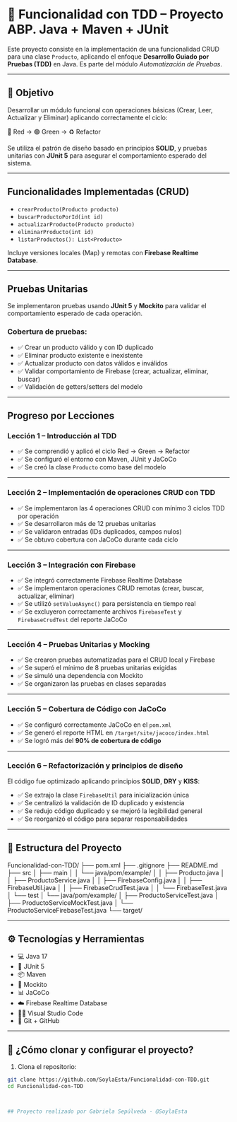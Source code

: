
# 🧪 Funcionalidad con TDD – Proyecto ABP. Java + Maven + JUnit

Este proyecto consiste en la implementación de una funcionalidad CRUD para una clase `Producto`, aplicando el enfoque **Desarrollo Guiado por Pruebas (TDD)** en Java. Es parte del módulo *Automatización de Pruebas*.

---

## 📌 Objetivo

Desarrollar un módulo funcional con operaciones básicas (Crear, Leer, Actualizar y Eliminar) aplicando correctamente el ciclo:

🔴 Red → 🟢 Green → ♻️ Refactor

Se utiliza el patrón de diseño basado en principios **SOLID**, y pruebas unitarias con **JUnit 5** para asegurar el comportamiento esperado del sistema.

---

## Funcionalidades Implementadas (CRUD)

- `crearProducto(Producto producto)`  
- `buscarProductoPorId(int id)`  
- `actualizarProducto(Producto producto)`  
- `eliminarProducto(int id)`  
- `listarProductos(): List<Producto>`

Incluye versiones locales (Map) y remotas con **Firebase Realtime Database**.

---

## Pruebas Unitarias

Se implementaron pruebas usando **JUnit 5** y **Mockito** para validar el comportamiento esperado de cada operación.

### Cobertura de pruebas:
- ✅ Crear un producto válido y con ID duplicado
- ✅ Eliminar producto existente e inexistente
- ✅ Actualizar producto con datos válidos e inválidos
- ✅ Validar comportamiento de Firebase (crear, actualizar, eliminar, buscar)
- ✅ Validación de getters/setters del modelo

---

##  Progreso por Lecciones

### Lección 1 – Introducción al TDD  
- ✅ Se comprendió y aplicó el ciclo Red → Green → Refactor  
- ✅ Se configuró el entorno con Maven, JUnit y JaCoCo  
- ✅ Se creó la clase `Producto` como base del modelo

---

### Lección 2 – Implementación de operaciones CRUD con TDD  
- ✅ Se implementaron las 4 operaciones CRUD con mínimo 3 ciclos TDD por operación  
- ✅ Se desarrollaron más de 12 pruebas unitarias  
- ✅ Se validaron entradas (IDs duplicados, campos nulos)  
- ✅ Se obtuvo cobertura con JaCoCo durante cada ciclo

---

### Lección 3 – Integración con Firebase  
- ✅ Se integró correctamente Firebase Realtime Database  
- ✅ Se implementaron operaciones CRUD remotas (crear, buscar, actualizar, eliminar)  
- ✅ Se utilizó `setValueAsync()` para persistencia en tiempo real  
- ✅ Se excluyeron correctamente archivos `FirebaseTest` y `FirebaseCrudTest` del reporte JaCoCo

---

### Lección 4 – Pruebas Unitarias y Mocking  
- ✅ Se crearon pruebas automatizadas para el CRUD local y Firebase  
- ✅ Se superó el mínimo de 8 pruebas unitarias exigidas  
- ✅ Se simuló una dependencia con Mockito  
- ✅ Se organizaron las pruebas en clases separadas

---

### Lección 5 – Cobertura de Código con JaCoCo  
- ✅ Se configuró correctamente JaCoCo en el `pom.xml`  
- ✅ Se generó el reporte HTML en `/target/site/jacoco/index.html`  
- ✅ Se logró más del **90% de cobertura de código**

---

### Lección 6 – Refactorización y principios de diseño  
El código fue optimizado aplicando principios **SOLID**, **DRY** y **KISS**:

- ✅ Se extrajo la clase `FirebaseUtil` para inicialización única  
- ✅ Se centralizó la validación de ID duplicado y existencia  
- ✅ Se redujo código duplicado y se mejoró la legibilidad general  
- ✅ Se reorganizó el código para separar responsabilidades

---




## 📂 Estructura del Proyecto

Funcionalidad-con-TDD/
├── pom.xml
├── .gitignore
├── README.md
├── src
│   ├── main
│   │   └── java/pom/example/
│   │       ├── Producto.java
│   │       ├── ProductoService.java
│   │       ├── FirebaseConfig.java
│   │       ├── FirebaseUtil.java
│   │       ├── FirebaseCrudTest.java
│   │       └── FirebaseTest.java
│   └── test
│       └── java/pom/example/
│           ├── ProductoServiceTest.java
│           ├── ProductoServiceMockTest.java
│           └── ProductoServiceFirebaseTest.java
└── target/


---

## ⚙️ Tecnologías y Herramientas

- 💻 Java 17  
- 🧪 JUnit 5  
- 📦 Maven  
- 🧰 Mockito  
- 📊 JaCoCo  
- ☁️ Firebase Realtime Database  
- 👩‍💻 Visual Studio Code  
- 🐙 Git + GitHub 
 
---

## 🚀 ¿Cómo clonar y configurar el proyecto?

1. Clona el repositorio:

```bash
git clone https://github.com/SoylaEsta/Funcionalidad-con-TDD.git
cd Funcionalidad-con-TDD



## Proyecto realizado por Gabriela Sepúlveda - @SoylaEsta 